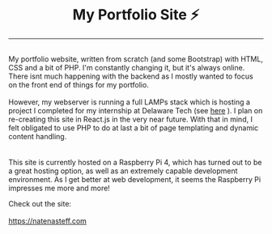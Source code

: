 #    <center> My Portfolio Site  ⚡️

___
<br/>
My portfolio website, written from scratch (and some Bootstrap) with 
HTML, CSS and a bit of PHP. I'm constantly changing it, but it's always
online. There isnt much happening with the backend as I mostly wanted to
focus on the front end of things for my portfolio.
<br/>
<br/>
However, my webserver is running a full
LAMPs stack which is hosting a project I completed for my internship at 
Delaware Tech (see <a href="https://natenasteff.com/lab_management/" target="_blank">here</a>
). I plan on re-creating this site in React.js in the very near
future. With that in mind, I felt obligated to use PHP to do at last a bit 
of page templating and dynamic content handling.<br>
<br/>
<br/>
This site is currently hosted on a Raspberry Pi 4, which has turned out 
to be a great hosting option, as well as an extremely capable development
environment. As I get better at web development, it seems the Raspberry Pi
impresses me more and more!
<br/>

Check out the site:<br/></br>
https://natenasteff.com



